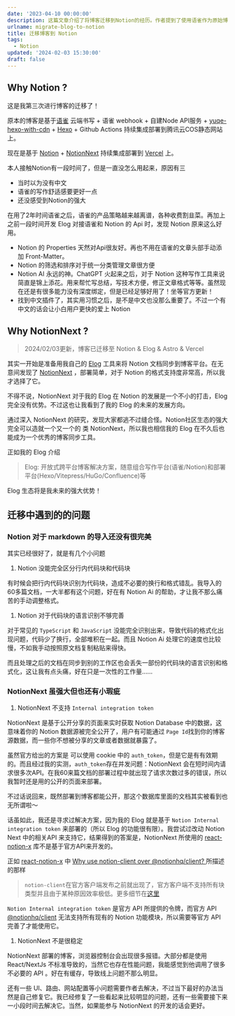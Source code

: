 ```yaml
---
date: '2023-04-10 00:00:00'
description: 这篇文章介绍了将博客迁移到Notion的经历。作者提到了使用语雀作为原始博客平台，然后转向Notion的原因，包括Notion的友好API、筛选和排序功能、AI功能以及中文插件。作者还介绍了使用NotionNext来持续集成部署到Vercel的过程，并提到了在迁移过程中遇到的问题，如Notion对Markdown导入的不完美和NotionNext的一些小瑕疵。
urlname: migrate-blog-to-notion
title: 迁移博客到 Notion
tags:
  - Notion
updated: '2024-02-03 15:30:00'
draft: false
---
```


## Why Notion ?


这是我第三次进行博客的迁移了！


原本的博客是基于[语雀](https://www.yuque.com/) 云端书写 + 语雀 webhook + 自建Node API服务 + [yuqe-hexo-with-cdn](https://github.com/LetTTGACO/yuque-hexo-with-cdn) + [Hexo](https://hexo.io/) + Github Actions 持续集成部署到腾讯云COS静态网站上。


现在是基于 [Notion](https://www.notion.so/zh-cn) + [NotionNext](https://tangly1024.com/article/notion-next) 持续集成部署到 [Vercel](https://vercel.com/) 上。


本人接触Notion有一段时间了，但是一直没怎么用起来，原因有三

- 当时以为没有中文
- 语雀的写作舒适感要更好一点
- 还没感受到Notion的强大

在用了2年时间语雀之后，语雀的产品策略越来越离谱，各种收费割韭菜。再加上之前一段时间开发 Elog 对接语雀和 Notion 的 Api 时，发现 Notion 原来这么好用。

- Notion 的 Properties 天然对Api很友好。再也不用在语雀的文章头部手动添加 Front-Matter。
- Notion 的筛选和排序对于统一分类管理文章很方便
- Notion AI 永远的神。ChatGPT 火起来之后，对于 Notion 这种写作工具来说简直是锦上添花。用来帮忙写总结，写技术方便，修正文章格式等等。虽然现在还是有很多能力没有深度绑定，但是已经足够好用了！坐等官方更新！
- 找到中文插件了，其实用习惯之后，是不是中文也没那么重要了。不过一个有中文的话会让小白用户更快的爱上 Notion

## Why NotionNext ?


> 2024/02/03更新，博客已迁移至 Notion & Elog & Astro & Vercel


其实一开始是准备用我自己的 [Elog](https://elog.1874.cool/) 工具来将 Notion 文档同步到博客平台。在无意间发现了 [NotionNext](https://tangly1024.com/article/notion-next) ，部署简单，对于 Notion 的格式支持度非常高，所以我才选择了它。


不得不说，NotionNext 对于我的 Elog 在 Notion 的发展是一个不小的打击，Elog 完全没有优势。不过这也让我看到了我的 Elog 的未来的发展方向。


通过深入 NotionNext 的研究，发现大家都逃不过缝合怪。Notion社区生态的强大完全可以造就一个又一个的 类 NotionNext，所以我也相信我的 Elog 在不久后也能成为一个优秀的博客同步工具。


正如我的 Elog 介绍


> Elog: 开放式跨平台博客解决方案，随意组合写作平台(语雀/Notion)和部署平台(Hexo/Vitepress/HuGo/Confluence)等


Elog 生态将是我未来的强大优势！


## 迁移中遇到的的问题


### Notion 对于 markdown 的导入还没有很完美


其实已经很好了，就是有几个小问题

1. Notion 没能完全区分行内代码块和代码块

有时候会把行内代码块识别为代码块，造成不必要的换行和格式错乱。我导入的60多篇文档，一大半都有这个问题，好在有 Notion Ai 的帮助，才让我不那么痛苦的手动调整格式。

1. Notion 对于代码块的语言识别不够完善

对于常见的 `TypeScript` 和 `JavaScript` 没能完全识别出来，导致代码的格式化出现问题，代码少了换行，全部堆积在一起。而且 Notion Ai  处理它的速度也比较慢，不如我手动按照原文档复制粘贴来得快。


而且处理之后的文档在同步到别的工作区也会丢失一部份的代码块的语言识别和格式化，这让我有点头痛，好在只是一次性的工作量……


### NotionNext 虽强大但也还有小瑕疵

1. NotionNext 不支持 `Internal integration token`

NotionNext 是基于公开分享的页面来实时获取 Notion Database 中的数据，这意味着你的 Notion 数据源被完全公开了，用户有可能通过 `Page Id`找到你的博客源数据，而一些你不想被分享的文章或者数据就暴露了。


虽然官方给出的方案是 可以使用 cookie 中的 `auth_token`，但是它是有有效期的。而且经过我的实测，`auth_token`存在并发问题：NotionNext 会在短时间内请求很多次API。在我60来篇文档的部署过程中就出现了请求次数过多的错误，所以我暂时还是用的公开的页面来部署。


不过话说回来，既然部署到博客都能公开，那这个数据库里面的文档其实被看到也无所谓啦～


话虽如此，我还是寻求过解决方案，因为我的 Elog 就是基于 `Notion Internal integration token` 来部署的（所以 Elog 的功能很有限）。我尝试过改动 Notion Next 中的相关API 来支持它，结果得到的答案是，NotionNext 所使用的 [react-notion-x](https://github.com/NotionX/react-notion-x) 库不是基于官方API来开发的。


正如 [react-notion-x](https://github.com/NotionX/react-notion-x) 中 [Why use notion-client over @notionhq/client? ](https://github.com/NotionX/react-notion-x/issues/457)所描述的那样


> `notion-client`在官方客户端发布之前就出现了，官方客户端不支持所有块类型并且由于某种原因效率极低。更多细节在[这里](https://github.com/NotionX/react-notion-x/tree/master/packages/notion-compat)


`Notion Internal integration token` 是官方 API 所提供的令牌，而官方 API [@notionhq/client](https://github.com/makenotion/notion-sdk-js) 无法支持所有现有的 Notion 功能模块，所以需要等官方 API 完善了才能使用它。

1. NotionNext 不是很稳定

NotionNext 部署的博客，浏览器控制台会出现很多报错。大部分都是使用 React/NextJs 不标准导致的，当然它也存在性能问题，我能感觉到他调用了很多不必要的 API 。好在有缓存，导致线上问题不那么明显。


还有一些 UI、路由、网站配置等小问题需要作者去解决，不过当下最好的办法当然是自己修复它。我已经修复了一些看起来比较明显的问题，还有一些需要接下来一小段时间去解决它。当然，如果能参与 NotionNext 的开发的话会更好。

